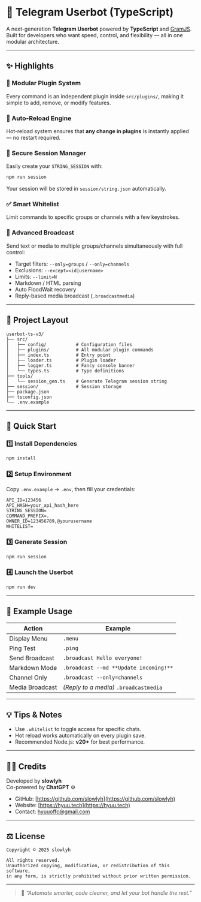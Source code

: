 # 🚀 Telegram Userbot (TypeScript)

A next-generation **Telegram Userbot** powered by **TypeScript** and [GramJS](https://gram.js.org/).  
Built for developers who want speed, control, and flexibility — all in one modular architecture.

---

## ✨ Highlights

### 🔌 Modular Plugin System
Every command is an independent plugin inside `src/plugins/`, making it simple to add, remove, or modify features.

### 🔁 Auto-Reload Engine
Hot-reload system ensures that **any change in plugins** is instantly applied — no restart required.

### 🔐 Secure Session Manager
Easily create your `STRING_SESSION` with:
```bash
npm run session
```
Your session will be stored in `session/string.json` automatically.

### ✅ Smart Whitelist
Limit commands to specific groups or channels with a few keystrokes.

### 📢 Advanced Broadcast
Send text or media to multiple groups/channels simultaneously with full control:
- Target filters: `--only=groups` / `--only=channels`
- Exclusions: `--except=<id|username>`
- Limits: `--limit=N`
- Markdown / HTML parsing
- Auto FloodWait recovery
- Reply-based media broadcast (`.broadcastmedia`)

---

## 🧱 Project Layout

```
userbot-ts-v3/
├── src/
│   ├── config/           # Configuration files
│   ├── plugins/          # All modular plugin commands
│   ├── index.ts          # Entry point
│   ├── loader.ts         # Plugin loader
│   ├── logger.ts         # Fancy console banner
│   └── types.ts          # Type definitions
├── tools/
│   └── session_gen.ts    # Generate Telegram session string
├── session/              # Session storage
├── package.json
├── tsconfig.json
└── .env.example
```

---

## 🚀 Quick Start

### 1️⃣ Install Dependencies
```bash
npm install
```

### 2️⃣ Setup Environment
Copy `.env.example` → `.env`, then fill your credentials:
```env
API_ID=123456
API_HASH=your_api_hash_here
STRING_SESSION=
COMMAND_PREFIX=.
OWNER_ID=123456789,@yourusername
WHITELIST=
```

### 3️⃣ Generate Session
```bash
npm run session
```

### 4️⃣ Launch the Userbot
```bash
npm run dev
```

---

## 🧾 Example Usage

| Action | Example |
|--------|----------|
| Display Menu | `.menu` |
| Ping Test | `.ping` |
| Send Broadcast | `.broadcast Hello everyone!` |
| Markdown Mode | `.broadcast --md **Update incoming!**` |
| Channel Only | `.broadcast --only=channels` |
| Media Broadcast | *(Reply to a media)* `.broadcastmedia` |

---

## 💡 Tips & Notes

- Use `.whitelist` to toggle access for specific chats.
- Hot reload works automatically on every plugin save.
- Recommended Node.js: **v20+** for best performance.

---

## 🧑‍💻 Credits

Developed by **slowlyh**  
Co-powered by **ChatGPT** ⚙️  
- GitHub: [https://github.com/slowlyh](https://github.com/slowlyh)  
- Website: [https://hyuu.tech](https://hyuu.tech)  
- Contact: [hyuuoffc@gmail.com](mailto:hyuuoffc@gmail.com)

---

## ⚖️ License

```
Copyright © 2025 slowlyh

All rights reserved.
Unauthorized copying, modification, or redistribution of this software,
in any form, is strictly prohibited without prior written permission.
```

---

> 💬 *“Automate smarter, code cleaner, and let your bot handle the rest.”*
